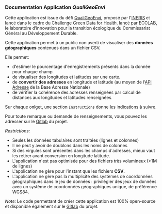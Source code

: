 ### Documentation Application *QualiGeoEnvi*

Cette application est issue du défi [QualiGeoEnvi](https://challenge.gd4h.ecologie.gouv.fr/defi/?topic=28), proposé par l'[INERIS](https://www.ineris.fr/fr) et lancé dans le cadre du [Challenge Green Data for Health](https://challenge.gd4h.ecologie.gouv.fr/), lancé par ECOLAB, le laboratoire d’innovation pour la transition écologique du Commissariat Général au Développement Durable.

Cette application permet à un public non averti de visualiser des **données géographiques** contenues dans un fichier CSV.

Elle permet:
- d'estimer le pourcentage d'enregistrements présents dans la donnée pour chaque champ.
- de visualiser des longitudes et latitudes sur une carte.
- de **convertir des adresses** en longitude et latitude (au moyen de l'[API Adresse](https://adresse.data.gouv.fr/api-doc/adresse)  de la Base Adresse Nationale)
- de vérifier la cohérence des adresses renseignées par calcul de distances aux longitudes et latitudes renseignées.

Sur chaque onlget, une section `Instructions` donne les indications à suivre.

Pour toute remarque ou demande de renseignements, vous pouvez les adresser sur le [Gitlab](https://gitlab.com/data-challenge-gd4h/qualigeoenvi/-/issues) du projet.

*Restrictions:*
- Seules les données tabulaires sont traitées (lignes et colonnes) 
- Il ne peut y avoir de doublons dans les noms de colonnes.
- Si des virgules sont présentes dans les champs d'adresses, mieux vaut les retirer avant conversion en longitude latitude.
- L'application n'est pas optimisée pour des fichiers très volumineux (>1M de lignes)
- L'application ne gère pour l'instant que les fichiers **CSV**.
- L'application ne gère pas la multiplicité des systèmes de coordonnées géographiques dans le jeu de données : privilégier des jeux de données avec un système de coordonnées géographiques unique, de préférence WGS84.

*Note:* Le code permettant de créer cette application est 100% open-source et disponible également sur le [Gitlab](https://gitlab.com/data-challenge-gd4h/qualigeoenvi/-/tree/main/) du projet.
